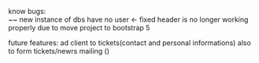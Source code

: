 know bugs: <br>
~~ new instance of dbs have no user <- fixed
header is no longer working properly due to move project to bootstrap 5

future features: 
ad client to tickets(contact and personal informations) also to form tickets/newrs
mailing ()